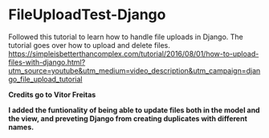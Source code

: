 # FileUploadTest-Django

Followed this tutorial to learn how to handle file uploads in Django. The tutorial goes over how to upload and delete files.
https://simpleisbetterthancomplex.com/tutorial/2016/08/01/how-to-upload-files-with-django.html?utm_source=youtube&utm_medium=video_description&utm_campaign=django_file_upload_tutorial

**Credits go to Vitor Freitas**

**I added the funtionality of being able to update files both in the model and the view, and preveting Django from creating duplicates with different  names.**
